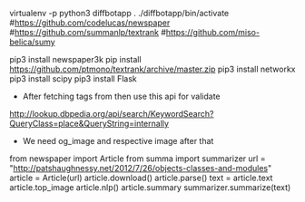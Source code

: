 
virtualenv -p python3 diffbotapp
. ./diffbotapp/bin/activate
#https://github.com/codelucas/newspaper
#https://github.com/summanlp/textrank
#https://github.com/miso-belica/sumy

pip3 install newspaper3k
pip install https://github.com/ptmono/textrank/archive/master.zip
pip3 install networkx
pip3 install scipy
pip3 install Flask

- After fetching tags from then use this api for validate

http://lookup.dbpedia.org/api/search/KeywordSearch?QueryClass=place&QueryString=internally

- We need og_image and respective image after that

from newspaper import Article
from summa import summarizer
url = "http://patshaughnessy.net/2012/7/26/objects-classes-and-modules"
article = Article(url)
article.download()
article.parse()
text = article.text
article.top_image
article.nlp()
article.summary
summarizer.summarize(text)
